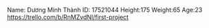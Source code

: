 Name: Dương Minh Thành
ID: 17521044
Height:175
Weight:65
Age:23
https://trello.com/b/RnMZvdNI/first-project
